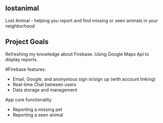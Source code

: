 ## lostanimal
Lost Animal - helping you report and find missing or seen animals in your neighborhood

## Project Goals
Refreshing my knowledge about Firebase.
Using Google Maps Api to display reports.

#Firebase features:
- Email, Google, and anonymous sign in/sign up (with account linking)
- Real-time Chat between users
- Data storage and management

App core functionality
- Reporting a missing pet
- Reporting a seen animal
